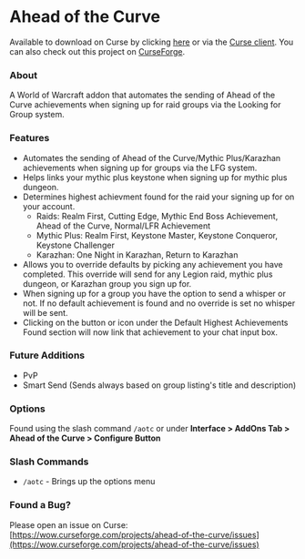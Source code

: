 # Ahead of the Curve

Available to download on Curse by clicking [here](https://mods.curse.com/addons/wow/258441-ahead-of-the-curve) or via the [Curse client](https://www.curse.com/). You can also check out this project on [CurseForge](https://wow.curseforge.com/projects/ahead-of-the-curve).

### About

A World of Warcraft addon that automates the sending of Ahead of the Curve achievements when signing up for raid groups via the Looking for Group system.

### Features

- Automates the sending of Ahead of the Curve/Mythic Plus/Karazhan achievements when signing up for groups via the LFG system.
- Helps links your mythic plus keystone when signing up for mythic plus dungeon.
- Determines highest achievment found for the raid your signing up for on your account.
    - Raids: Realm First, Cutting Edge, Mythic End Boss Achievement, Ahead of the Curve, Normal/LFR Achievement
    - Mythic Plus: Realm First, Keystone Master, Keystone Conqueror, Keystone Challenger
    - Karazhan: One Night in Karazhan, Return to Karazhan
- Allows you to override defaults by picking any achievement you have completed. This override will send for any Legion raid, mythic plus dungeon, or Karazhan group you sign up for.
- When signing up for a group you have the option to send a whisper or not. If no default achievement is found and no override is set no whisper will be sent.
- Clicking on the button or icon under the Default Highest Achievements Found section will now link that achievement to your chat input box.

### Future Additions

- PvP
- Smart Send (Sends always based on group listing's title and description)

### Options

Found using the slash command `/aotc` or under **Interface > AddOns Tab > Ahead of the Curve > Configure Button**

### Slash Commands

- `/aotc` - Brings up the options menu

### Found a Bug?

Please open an issue on Curse: [https://wow.curseforge.com/projects/ahead-of-the-curve/issues](https://wow.curseforge.com/projects/ahead-of-the-curve/issues)
